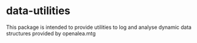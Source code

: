 # data-utilities

This package is intended to provide utilities to log and analyse dynamic data structures provided by openalea.mtg